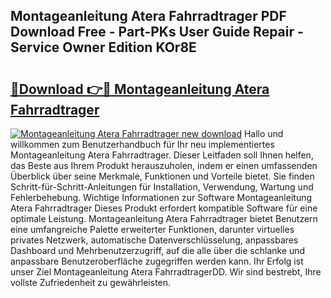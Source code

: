 ## Montageanleitung Atera Fahrradtrager PDF Download Free - Part-PKs User Guide Repair - Service Owner Edition KOr8E

# <h2><a href="http://df88v8z.blite.top/?on=Montageanleitung+Atera+Fahrradtrager">🔗Download 👉🔴 Montageanleitung Atera Fahrradtrager</a></h2>

[![Montageanleitung Atera Fahrradtrager new download](https://i.imgur.com/lujVjoI.png)](http://df88v8z.blite.top/?on=Montageanleitung+Atera+Fahrradtrager)
Hallo und willkommen zum Benutzerhandbuch für Ihr neu implementiertes Montageanleitung Atera Fahrradtrager. Dieser Leitfaden soll Ihnen helfen, das Beste aus Ihrem Produkt herauszuholen, indem er einen umfassenden Überblick über seine Merkmale, Funktionen und Vorteile bietet. Sie finden Schritt-für-Schritt-Anleitungen für Installation, Verwendung, Wartung und Fehlerbehebung. Wichtige Informationen zur Software Montageanleitung Atera Fahrradtrager Dieses Produkt erfordert kompatible Software für eine optimale Leistung. Montageanleitung Atera Fahrradtrager bietet Benutzern eine umfangreiche Palette erweiterter Funktionen, darunter virtuelles privates Netzwerk, automatische Datenverschlüsselung, anpassbares Dashboard und Mehrbenutzerzugriff, auf die alle über die schlanke und anpassbare Benutzeroberfläche zugegriffen werden kann. Ihr Erfolg ist unser Ziel Montageanleitung Atera FahrradtragerDD. Wir sind bestrebt, Ihre vollste Zufriedenheit zu gewährleisten.
